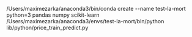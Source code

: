  /Users/maximezarka/anaconda3/bin/conda create --name test-la-mort python=3 pandas numpy scikit-learn
 /Users/maximezarka/anaconda3/envs/test-la-mort/bin/python lib/python/price_train_predict.py
